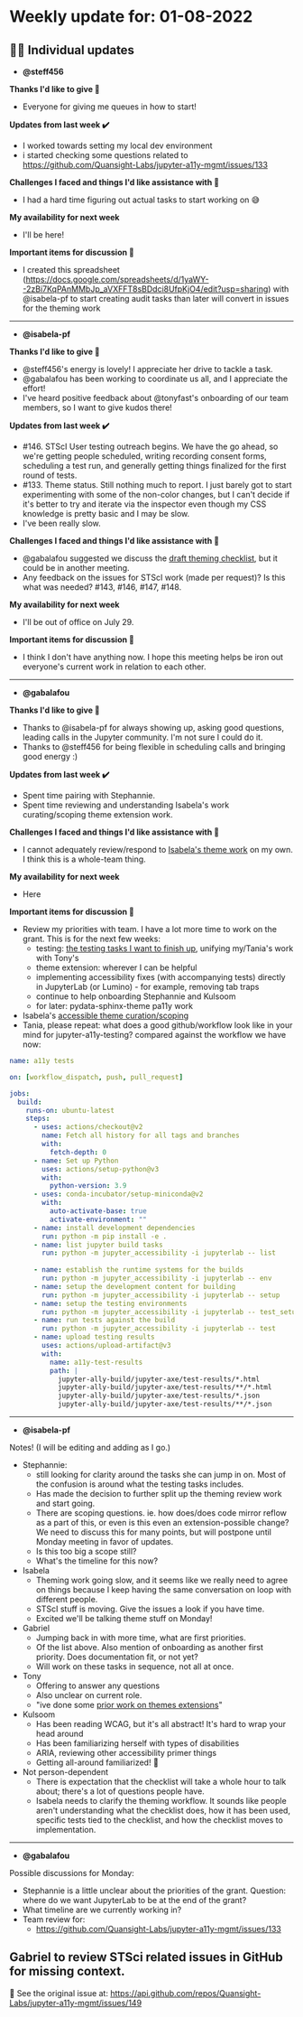 # Weekly update for: 01-08-2022

## :singer: Individual updates

- **@steff456** 

 **Thanks I'd like to give 🙌**
- Everyone for giving me queues in how to start!

**Updates from last week :heavy_check_mark:**
- I worked towards setting my local dev environment
- i started checking some questions related to https://github.com/Quansight-Labs/jupyter-a11y-mgmt/issues/133

**Challenges I faced and things I'd like assistance with 🙏**
- I had a hard time figuring out actual tasks to start working on 😅

**My availability for next week**
- I'll be here!

**Important items for discussion 💬**
- I created this spreadsheet (https://docs.google.com/spreadsheets/d/1yaWY--2zBi7KqPAnMMbJp_aVXFFT8sBDdci8UfpKjO4/edit?usp=sharing) with @isabela-pf to start creating audit tasks than later will convert in issues for the theming work 
---

- **@isabela-pf** 

 **Thanks I'd like to give 🙌**
- @steff456's energy is lovely! I appreciate her drive to tackle a task.
- @gabalafou has been working to coordinate us all, and I appreciate the effort!
- I've heard positive feedback about @tonyfast's onboarding of our team members, so I want to give kudos there!

**Updates from last week :heavy_check_mark:**
- #146. STScI User testing outreach begins. We have the go ahead, so we're getting people scheduled, writing recording consent forms, scheduling a test run, and generally getting things finalized for the first round of tests.
- #133. Theme status. Still nothing much to report. I just barely got to start experimenting with some of the non-color changes, but I can't decide if it's better to try and iterate via the inspector even though my CSS knowledge is pretty basic and I may be slow.
- I've been really slow.

**Challenges I faced and things I'd like assistance with 🙏**
- @gabalafou suggested we discuss the [draft theming checklist](https://github.com/Quansight-Labs/accessibility/pull/9/commits/76965844bc0af393939856ef08ac40af57a1b361), but it could be in another meeting.
- Any feedback on the issues for STScI work (made per request)? Is this what was needed? #143,  #146,  #147, #148. 

**My availability for next week**
- I'll be out of office on July 29.

**Important items for discussion 💬**
- I think I don't have anything now. I hope this meeting helps be iron out everyone's current work in relation to each other. 
---

- **@gabalafou** 

 **Thanks I'd like to give 🙌**
- Thanks to @isabela-pf for always showing up, asking good questions, leading calls in the Jupyter community. I'm not sure I could do it.
- Thanks to @steff456 for being flexible in scheduling calls and bringing good energy :)
 
**Updates from last week :heavy_check_mark:**
- Spent time pairing with Stephannie.
- Spent time reviewing and understanding Isabela's work curating/scoping theme extension work.

**Challenges I faced and things I'd like assistance with 🙏**
- I cannot adequately review/respond to [Isabela's theme work](https://github.com/Quansight-Labs/jupyter-a11y-mgmt/issues/133#issuecomment-1171823501) on my own. I think this is a whole-team thing.

**My availability for next week**
- Here

**Important items for discussion 💬**
- Review my priorities with team. I have a lot more time to work on the grant. This is for the next few weeks:
  - testing: [the testing tasks I want to finish up](https://github.com/Quansight-Labs/jupyter-a11y-mgmt/issues/140), unifying my/Tania's work with Tony's
  - theme extension: wherever I can be helpful
  - implementing accessibility fixes (with accompanying tests) directly in JupyterLab (or Lumino) - for example, removing tab traps
  - continue to help onboarding Stephannie and Kulsoom
  - for later: pydata-sphinx-theme pa11y work
- Isabela's [accessible theme curation/scoping](https://github.com/Quansight-Labs/jupyter-a11y-mgmt/issues/133#issuecomment-1171823501)
- Tania, please repeat: what does a good github/workflow look like in your mind for jupyter-a11y-testing? compared against the workflow we have now:

```yml
name: a11y tests

on: [workflow_dispatch, push, pull_request]

jobs:
  build:
    runs-on: ubuntu-latest
    steps:
      - uses: actions/checkout@v2 
        name: Fetch all history for all tags and branches
        with:
          fetch-depth: 0
      - name: Set up Python
        uses: actions/setup-python@v3
        with:
          python-version: 3.9
      - uses: conda-incubator/setup-miniconda@v2
        with:
          auto-activate-base: true
          activate-environment: ""
      - name: install development dependencies
        run: python -m pip install -e .
      - name: list jupyter build tasks
        run: python -m jupyter_accessibility -i jupyterlab -- list
          
      - name: establish the runtime systems for the builds
        run: python -m jupyter_accessibility -i jupyterlab -- env
      - name: setup the development content for building
        run: python -m jupyter_accessibility -i jupyterlab -- setup
      - name: setup the testing environments
        run: python -m jupyter_accessibility -i jupyterlab -- test_setup
      - name: run tests against the build
        run: python -m jupyter_accessibility -i jupyterlab -- test
      - name: upload testing results
        uses: actions/upload-artifact@v3
        with:
          name: a11y-test-results
          path: |
            jupyter-ally-build/jupyter-axe/test-results/*.html
            jupyter-ally-build/jupyter-axe/test-results/**/*.html
            jupyter-ally-build/jupyter-axe/test-results/*.json
            jupyter-ally-build/jupyter-axe/test-results/**/*.json
``` 
---

- **@isabela-pf** 

 Notes! (I will be editing and adding as I go.)

- Stephannie: 
     - still looking for clarity around the tasks she can jump in on. Most of the confusion is around what the testing tasks includes.
     - Has made the decision to further split up the theming review work and start going.
     - There are scoping questions. ie. how does/does code mirror reflow as a part of this, or even is this even an extension-possible change? We need to discuss this for many points, but will postpone until Monday meeting in favor of updates.
     - Is this too big a scope still?
     - What's the timeline for this now?
- Isabela
     - Theming work going slow, and it seems like we really need to agree on things because I keep having the same conversation on loop with different people.
     - STScI stuff is moving. Give the issues a look if you have time.
     - Excited we'll be talking theme stuff on Monday!
- Gabriel
     - Jumping back in with more time, what are first priorities. 
     - Of the list above. Also mention of onboarding as another first priority. Does documentation fit, or not yet?
     - Will work on these tasks in sequence, not all at once.
- Tony
     - Offering to answer any questions
     - Also unclear on current role.
     - "ive done some [prior work on themes extensions]( https://github.com/Quansight-Labs/jupyterlab-accessible-themes/pull/1)"
- Kulsoom
     - Has been reading WCAG, but it's all abstract! It's hard to wrap your head around 
     - Has been familiarizing herself with types of disabilities
     - ARIA, reviewing other accessibility primer things
     - Getting all-around familiarized! 🎉 
- Not person-dependent
     - There is expectation that the checklist will take a whole hour to talk about; there's a lot of questions people have.
     - Isabela needs to clarify the theming workflow. It sounds like people aren't understanding what the checklist does, how it has been used, specific tests tied to the checklist, and how the checklist moves to implementation. 
---

- **@gabalafou** 

 Possible discussions for Monday:

- Stephannie is a little unclear about the priorities of the grant. Question: where do we want JupyterLab to be at the end of the grant?
- What timeline are we currently working in?
- Team review for:
   - https://github.com/Quansight-Labs/jupyter-a11y-mgmt/issues/133

Gabriel to review STSci related issues in GitHub for missing context. 
---


:link: See the original issue at: <https://api.github.com/repos/Quansight-Labs/jupyter-a11y-mgmt/issues/149>

